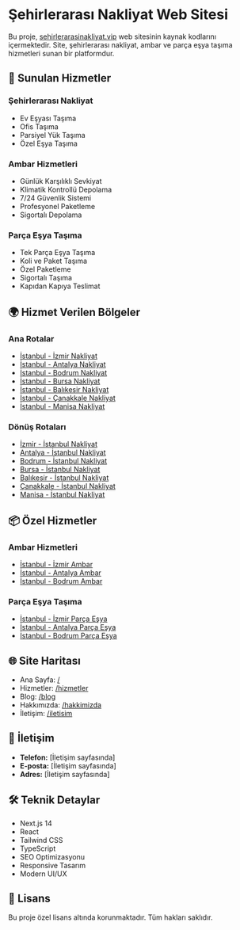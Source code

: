 # Şehirlerarası Nakliyat Web Sitesi

Bu proje, [sehirlerarasinakliyat.vip](https://sehirlerarasinakliyat.vip) web sitesinin kaynak kodlarını içermektedir. Site, şehirlerarası nakliyat, ambar ve parça eşya taşıma hizmetleri sunan bir platformdur.

## 🚛 Sunulan Hizmetler

### Şehirlerarası Nakliyat
- Ev Eşyası Taşıma
- Ofis Taşıma
- Parsiyel Yük Taşıma
- Özel Eşya Taşıma

### Ambar Hizmetleri
- Günlük Karşılıklı Sevkiyat
- Klimatik Kontrollü Depolama
- 7/24 Güvenlik Sistemi
- Profesyonel Paketleme
- Sigortalı Depolama

### Parça Eşya Taşıma
- Tek Parça Eşya Taşıma
- Koli ve Paket Taşıma
- Özel Paketleme
- Sigortalı Taşıma
- Kapıdan Kapıya Teslimat

## 🌍 Hizmet Verilen Bölgeler

### Ana Rotalar
- [İstanbul - İzmir Nakliyat](https://sehirlerarasinakliyat.vip/blog/istanbul-izmir-nakliyat)
- [İstanbul - Antalya Nakliyat](https://sehirlerarasinakliyat.vip/blog/istanbul-antalya-nakliyat)
- [İstanbul - Bodrum Nakliyat](https://sehirlerarasinakliyat.vip/blog/istanbul-bodrum-nakliyat)
- [İstanbul - Bursa Nakliyat](https://sehirlerarasinakliyat.vip/blog/istanbul-bursa-nakliyat)
- [İstanbul - Balıkesir Nakliyat](https://sehirlerarasinakliyat.vip/blog/istanbul-balikesir-nakliyat)
- [İstanbul - Çanakkale Nakliyat](https://sehirlerarasinakliyat.vip/blog/istanbul-canakkale-nakliyat)
- [İstanbul - Manisa Nakliyat](https://sehirlerarasinakliyat.vip/blog/istanbul-manisa-nakliyat)

### Dönüş Rotaları
- [İzmir - İstanbul Nakliyat](https://sehirlerarasinakliyat.vip/blog/izmir-istanbul-nakliyat)
- [Antalya - İstanbul Nakliyat](https://sehirlerarasinakliyat.vip/blog/antalya-istanbul-nakliyat)
- [Bodrum - İstanbul Nakliyat](https://sehirlerarasinakliyat.vip/blog/bodrum-istanbul-nakliyat)
- [Bursa - İstanbul Nakliyat](https://sehirlerarasinakliyat.vip/blog/bursa-istanbul-nakliyat)
- [Balıkesir - İstanbul Nakliyat](https://sehirlerarasinakliyat.vip/blog/balikesir-istanbul-nakliyat)
- [Çanakkale - İstanbul Nakliyat](https://sehirlerarasinakliyat.vip/blog/canakkale-istanbul-nakliyat)
- [Manisa - İstanbul Nakliyat](https://sehirlerarasinakliyat.vip/blog/manisa-istanbul-nakliyat)

## 📦 Özel Hizmetler

### Ambar Hizmetleri
- [İstanbul - İzmir Ambar](https://sehirlerarasinakliyat.vip/blog/istanbul-izmir-ambar)
- [İstanbul - Antalya Ambar](https://sehirlerarasinakliyat.vip/blog/istanbul-antalya-ambar)
- [İstanbul - Bodrum Ambar](https://sehirlerarasinakliyat.vip/blog/istanbul-bodrum-ambar)

### Parça Eşya Taşıma
- [İstanbul - İzmir Parça Eşya](https://sehirlerarasinakliyat.vip/blog/istanbul-izmir-parca-tasima)
- [İstanbul - Antalya Parça Eşya](https://sehirlerarasinakliyat.vip/blog/istanbul-antalya-parca-tasima)
- [İstanbul - Bodrum Parça Eşya](https://sehirlerarasinakliyat.vip/blog/istanbul-bodrum-parca-tasima)

## 🌐 Site Haritası

- Ana Sayfa: [/](https://sehirlerarasinakliyat.vip)
- Hizmetler: [/hizmetler](https://sehirlerarasinakliyat.vip/hizmetler)
- Blog: [/blog](https://sehirlerarasinakliyat.vip/blog)
- Hakkımızda: [/hakkimizda](https://sehirlerarasinakliyat.vip/hakkimizda)
- İletişim: [/iletisim](https://sehirlerarasinakliyat.vip/iletisim)

## 📱 İletişim

- **Telefon:** [İletişim sayfasında]
- **E-posta:** [İletişim sayfasında]
- **Adres:** [İletişim sayfasında]

## 🛠️ Teknik Detaylar

- Next.js 14
- React
- Tailwind CSS
- TypeScript
- SEO Optimizasyonu
- Responsive Tasarım
- Modern UI/UX

## 📄 Lisans

Bu proje özel lisans altında korunmaktadır. Tüm hakları saklıdır.